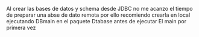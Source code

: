 Al crear las bases de datos y schema desde JDBC no me acanzo el tiempo de preparar una abse de dato remota por ello recomiendo crearla en local ejecutando DBmain en el paquete Dtabase antes de ejecutar El main por primera vez
